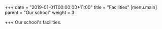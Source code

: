 +++
date = "2019-01-01T00:00:00+11:00"
title = "Facilities"
[menu.main]
parent = "Our school"
weight = 3

+++
Our school's facilities.